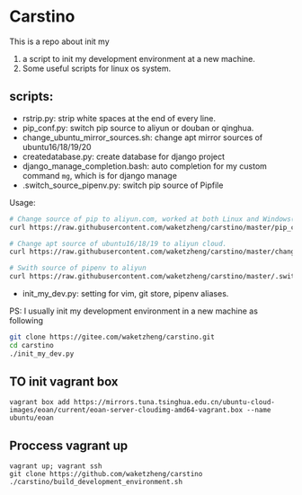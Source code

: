 # Carstino
This is a repo about init my

1. a script to init my development environment at a new machine.
2. Some useful scripts for linux os system.

## scripts:
- rstrip.py: strip white spaces at the end of every line.
- pip_conf.py: switch pip source to aliyun or douban or qinghua.
- change_ubuntu_mirror_sources.sh: change apt mirror sources of ubuntu16/18/19/20
- createdatabase.py: create database for django project
- django_manage_completion.bash: auto completion for my custom command `mg`, which is for django manage
- .switch_source_pipenv.py: switch pip source of Pipfile


Usage:
```bash
# Change source of pip to aliyun.com, worked at both Linux and Windows(Run with Git Bash).
curl https://raw.githubusercontent.com/waketzheng/carstino/master/pip_conf.py|python
```

```bash
# Change apt source of ubuntu16/18/19 to aliyun cloud.
curl https://raw.githubusercontent.com/waketzheng/carstino/master/change_ubuntu_mirror_sources.py|python
```

```bash
# Swith source of pipenv to aliyun
curl https://raw.githubusercontent.com/waketzheng/carstino/master/.switch_source_pipenv.py|python
```

- init_my_dev.py: setting for vim, git store, pipenv aliases.

PS: I usually init my development environment in a new machine as following

```bash
git clone https://gitee.com/waketzheng/carstino.git
cd carstino
./init_my_dev.py
```

## TO init vagrant box

```
vagrant box add https://mirrors.tuna.tsinghua.edu.cn/ubuntu-cloud-images/eoan/current/eoan-server-cloudimg-amd64-vagrant.box --name ubuntu/eoan
```

## Proccess vagrant up

```
vagrant up; vagrant ssh
git clone https://github.com/waketzheng/carstino
./carstino/build_development_environment.sh
```
